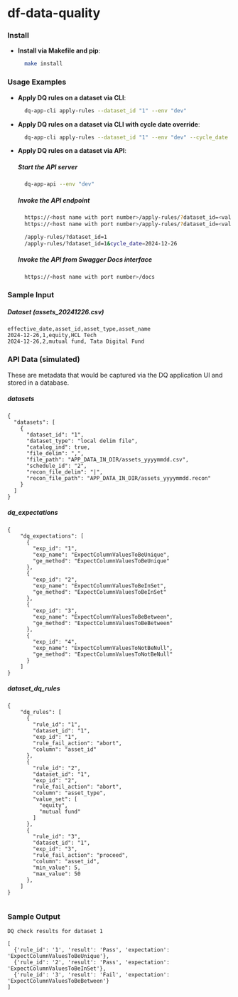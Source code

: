 # df-data-quality

### Install

- **Install via Makefile and pip**:
  ```sh
    make install
  ```

### Usage Examples

- **Apply DQ rules on a dataset via CLI**:
  ```sh
    dq-app-cli apply-rules --dataset_id "1" --env "dev"
  ```

- **Apply DQ rules on a dataset via CLI with cycle date override**:
  ```sh
    dq-app-cli apply-rules --dataset_id "1" --env "dev" --cycle_date "2024-12-26"
  ```

- **Apply DQ rules on a dataset via API**:
  ##### Start the API server
  ```sh
    dq-app-api --env "dev"
  ```
  ##### Invoke the API endpoint
  ```sh
    https://<host name with port number>/apply-rules/?dataset_id=<value>
    https://<host name with port number>/apply-rules/?dataset_id=<value>&cycle_date=<value>

    /apply-rules/?dataset_id=1
    /apply-rules/?dataset_id=1&cycle_date=2024-12-26
  ```
  ##### Invoke the API from Swagger Docs interface
  ```sh
    https://<host name with port number>/docs

  ```

### Sample Input

  ##### Dataset (assets_20241226.csv)
```
effective_date,asset_id,asset_type,asset_name
2024-12-26,1,equity,HCL Tech
2024-12-26,2,mutual fund, Tata Digital Fund
```

### API Data (simulated)
These are metadata that would be captured via the DQ application UI and stored in a database.

  ##### datasets 
```
{
  "datasets": [
    {
      "dataset_id": "1",
      "dataset_type": "local delim file",
      "catalog_ind": true,
      "file_delim": ",",
      "file_path": "APP_DATA_IN_DIR/assets_yyyymmdd.csv",
      "schedule_id": "2",
      "recon_file_delim": "|",
      "recon_file_path": "APP_DATA_IN_DIR/assets_yyyymmdd.recon"
    }
  ]
}
```

  ##### dq_expectations 
```
{
    "dq_expectations": [
      {
        "exp_id": "1",
        "exp_name": "ExpectColumnValuesToBeUnique",
        "ge_method": "ExpectColumnValuesToBeUnique"
      },
      {
        "exp_id": "2",
        "exp_name": "ExpectColumnValuesToBeInSet",
        "ge_method": "ExpectColumnValuesToBeInSet"
      },
      {
        "exp_id": "3",
        "exp_name": "ExpectColumnValuesToBeBetween",
        "ge_method": "ExpectColumnValuesToBeBetween"
      },
      {
        "exp_id": "4",
        "exp_name": "ExpectColumnValuesToNotBeNull",
        "ge_method": "ExpectColumnValuesToNotBeNull"
      }
    ]
}
```

  ##### dataset_dq_rules 
```
{
    "dq_rules": [
      {
        "rule_id": "1",
        "dataset_id": "1",
        "exp_id": "1",
        "rule_fail_action": "abort",
        "column": "asset_id"
      },
      {
        "rule_id": "2",
        "dataset_id": "1",
        "exp_id": "2",
        "rule_fail_action": "abort",
        "column": "asset_type",
        "value_set": [
          "equity",
          "mutual fund"
        ]
      },
      {
        "rule_id": "3",
        "dataset_id": "1",
        "exp_id": "3",
        "rule_fail_action": "proceed",
        "column": "asset_id",
        "min_value": 5,
        "max_value": 50
      },
    ]
}
  
```

### Sample Output 

```
DQ check results for dataset 1

[
  {'rule_id': '1', 'result': 'Pass', 'expectation': 'ExpectColumnValuesToBeUnique'}, 
  {'rule_id': '2', 'result': 'Pass', 'expectation': 'ExpectColumnValuesToBeInSet'}, 
  {'rule_id': '3', 'result': 'Fail', 'expectation': 'ExpectColumnValuesToBeBetween'}
]
```
